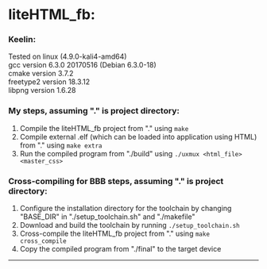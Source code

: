 # liteHTML_fb:

### Keelin:

Tested on linux (4.9.0-kali4-amd64)           <br/>
gcc version 6.3.0 20170516 (Debian 6.3.0-18)  <br/>
cmake version 3.7.2                           <br/>
freetype2 version 18.3.12                     <br/>
libpng version 1.6.28                         <br/>

### My steps, assuming "." is project directory:
1. Compile the liteHTML_fb project from "." using `make`
2. Compile external .elf (which can be loaded into application using HTML) from "." using `make extra`
3. Run the compiled program from "./build" using `./uxmux <html_file> <master_css>`

### Cross-compiling for BBB steps, assuming "." is project directory:
1. Configure the installation directory for the toolchain by changing "BASE\_DIR" in "./setup_toolchain.sh" and "./makefile"
2. Download and build the toolchain by running `./setup_toolchain.sh`
3. Cross-compile the liteHTML_fb project from "." using `make cross_compile`
4. Copy the compiled program from "./final" to the target device

---
